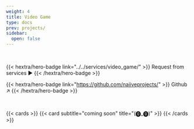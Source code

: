 ```yaml
---
weight: 4
title: Video Game
type: docs
prev: projects/
sidebar:
  open: false
---
```


<br>

{{< hextra/hero-badge link="../../services/video_game/" >}}
Request from services ▶️
{{< /hextra/hero-badge >}}

{{< hextra/hero-badge link="https://github.com/naiiveprojects/" >}}
Github ↗️
{{< /hextra/hero-badge >}}

<br>

{{< cards >}}
  {{< card subtitle="coming soon" title="(⓿_⓿)" >}}
{{< /cards >}}
